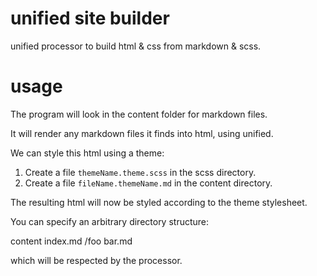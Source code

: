 # unified site builder

unified processor to build html & css from markdown & scss.

# usage

The program will look in the content folder for markdown files.

It will render any markdown files it finds into html, using unified.

We can style this html using a theme:

1. Create a file `themeName.theme.scss` in the scss directory.
2. Create a file `fileName.themeName.md` in the content directory.

The resulting html will now be styled according to the theme stylesheet.

You can specify an arbitrary directory structure:

content
    index.md
    /foo
        bar.md

which will be respected by the processor.